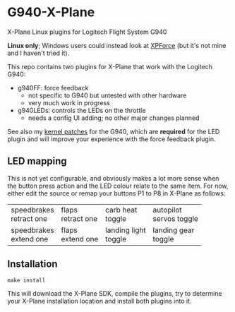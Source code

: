 # G940-X-Plane
X-Plane Linux plugins for Logitech Flight System G940

**Linux only**; Windows users could instead look at [XPForce](https://www.fsmissioneditor.com/product/xpforce/)
(but it's not mine and I haven't tried it).

This repo contains two plugins for X-Plane that work with the Logitech G940:
* g940FF: force feedback
  * not specific to G940 but untested with other hardware
  * very much work in progress
* g940LEDs: controls the LEDs on the throttle
  * needs a config UI adding; no other major changes planned

See also my [kernel patches](https://github.com/chrisboyle/G940-linux) for the G940, which are **required** for the
LED plugin and will improve your experience with the force feedback plugin.

## LED mapping
This is not yet configurable, and obviously makes a lot more sense when the button press action and the LED colour
relate to the same item. For now, either edit the source or remap your buttons P1 to P8 in X-Plane as follows:

<table>
<tr><td>speedbrakes<br/>retract one</td><td>flaps<br/>retract one</td>
<td>carb heat<br/>toggle</td><td>autopilot<br/>servos toggle</td></tr>
<tr><td>speedbrakes<br/>extend one</td><td>flaps<br/>extend one</td>
<td>landing light<br/>toggle</td><td>landing gear<br/>toggle</td></tr>
</table>

## Installation
`make install`

This will download the X-Plane SDK, compile the plugins, try to determine your X-Plane installation location and
install both plugins into it.

